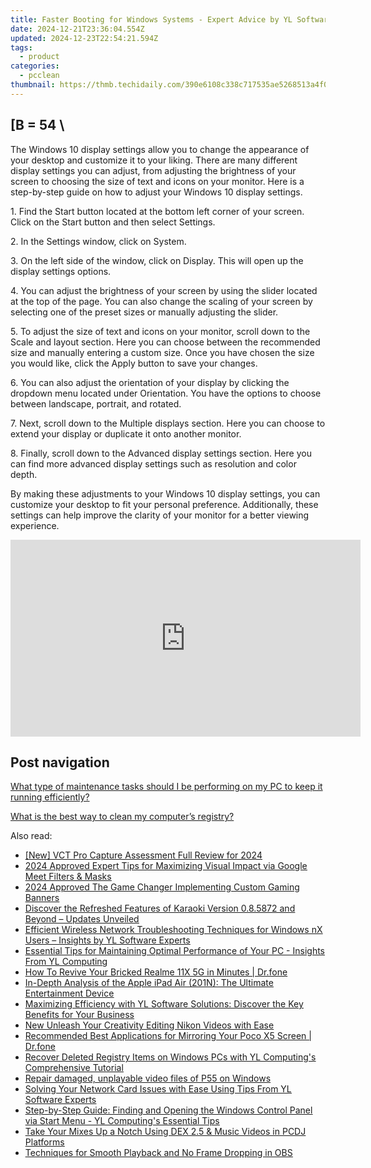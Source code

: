 ```yaml
---
title: Faster Booting for Windows Systems - Expert Advice by YL Software
date: 2024-12-21T23:36:04.554Z
updated: 2024-12-23T22:54:21.594Z
tags:
  - product
categories:
  - pcclean
thumbnail: https://thmb.techidaily.com/390e6108c338c717535ae5268513a4f027783679d87088006ba977c8519d5351.jpg
---
```


## \[B = 54 \

The Windows 10 display settings allow you to change the appearance of your desktop and customize it to your liking. There are many different display settings you can adjust, from adjusting the brightness of your screen to choosing the size of text and icons on your monitor. Here is a step-by-step guide on how to adjust your Windows 10 display settings. 

1\. Find the Start button located at the bottom left corner of your screen. Click on the Start button and then select Settings.

2\. In the Settings window, click on System.

3\. On the left side of the window, click on Display. This will open up the display settings options. 

4\. You can adjust the brightness of your screen by using the slider located at the top of the page. You can also change the scaling of your screen by selecting one of the preset sizes or manually adjusting the slider.

5\. To adjust the size of text and icons on your monitor, scroll down to the Scale and layout section. Here you can choose between the recommended size and manually entering a custom size. Once you have chosen the size you would like, click the Apply button to save your changes.

6\. You can also adjust the orientation of your display by clicking the dropdown menu located under Orientation. You have the options to choose between landscape, portrait, and rotated.

7\. Next, scroll down to the Multiple displays section. Here you can choose to extend your display or duplicate it onto another monitor.

8\. Finally, scroll down to the Advanced display settings section. Here you can find more advanced display settings such as resolution and color depth. 

By making these adjustments to your Windows 10 display settings, you can customize your desktop to fit your personal preference. Additionally, these settings can help improve the clarity of your monitor for a better viewing experience.

<!-- affiliate ads begin -->
<iframe width="560" height="315" src="https://www.youtube.com/embed/ZLb1ViO4WR8?si=g_aiHGNCd7eAvmDM" title="YouTube video player" frameborder="0" allow="accelerometer; autoplay; clipboard-write; encrypted-media; gyroscope; picture-in-picture; web-share" referrerpolicy="strict-origin-when-cross-origin" allowfullscreen></iframe>
<!-- affiliate ads end -->

## Post navigation

[What type of maintenance tasks should I be performing on my PC to keep it running efficiently?](https://tools.techidaily.com/pcclean/products/)

[What is the best way to clean my computer’s registry?](https://tools.techidaily.com/pcclean/products/)

<ins class="adsbygoogle"
     style="display:block"
     data-ad-format="autorelaxed"
     data-ad-client="ca-pub-7571918770474297"
     data-ad-slot="1223367746"></ins>

<ins class="adsbygoogle"
     style="display:block"
     data-ad-client="ca-pub-7571918770474297"
     data-ad-slot="8358498916"
     data-ad-format="auto"
     data-full-width-responsive="true"></ins>

<span class="atpl-alsoreadstyle">Also read:</span>
<div><ul>
<li><a href="https://remote-screen-capture.techidaily.com/new-vct-pro-capture-assessment-full-review-for-2024/"><u>[New] VCT Pro Capture Assessment Full Review for 2024</u></a></li>
<li><a href="https://remote-screen-capture.techidaily.com/2024-approved-expert-tips-for-maximizing-visual-impact-via-google-meet-filters-and-masks/"><u>2024 Approved Expert Tips for Maximizing Visual Impact via Google Meet Filters & Masks</u></a></li>
<li><a href="https://youtube-help.techidaily.com/2024-approved-the-game-changer-implementing-custom-gaming-banners/"><u>2024 Approved The Game Changer Implementing Custom Gaming Banners</u></a></li>
<li><a href="https://win-hot.techidaily.com/discover-the-refreshed-features-of-karaoki-version-085872-and-beyond-updates-unveiled/"><u>Discover the Refreshed Features of Karaoki Version 0.8.5872 and Beyond – Updates Unveiled</u></a></li>
<li><a href="https://win-hot.techidaily.com/efficient-wireless-network-troubleshooting-techniques-for-windows-nx-users-insights-by-yl-software-experts/"><u>Efficient Wireless Network Troubleshooting Techniques for Windows nX Users – Insights by YL Software Experts</u></a></li>
<li><a href="https://win-hot.techidaily.com/essential-tips-for-maintaining-optimal-performance-of-your-pc-insights-from-yl-computing/"><u>Essential Tips for Maintaining Optimal Performance of Your PC - Insights From YL Computing</u></a></li>
<li><a href="https://fix-guide.techidaily.com/how-to-revive-your-bricked-realme-11x-5g-in-minutes-drfone-by-drfone-fix-android-problems-fix-android-problems/"><u>How To Revive Your Bricked Realme 11X 5G in Minutes | Dr.fone</u></a></li>
<li><a href="https://buynow-reviews.techidaily.com/in-depth-analysis-of-the-apple-ipad-air-201n-the-ultimate-entertainment-device/"><u>In-Depth Analysis of the Apple iPad Air (201N): The Ultimate Entertainment Device</u></a></li>
<li><a href="https://win-hot.techidaily.com/maximizing-efficiency-with-yl-software-solutions-discover-the-key-benefits-for-your-business/"><u>Maximizing Efficiency with YL Software Solutions: Discover the Key Benefits for Your Business</u></a></li>
<li><a href="https://ai-video-apps.techidaily.com/new-unleash-your-creativity-editing-nikon-videos-with-ease/"><u>New Unleash Your Creativity Editing Nikon Videos with Ease</u></a></li>
<li><a href="https://screen-mirror.techidaily.com/recommended-best-applications-for-mirroring-your-poco-x5-screen-drfone-by-drfone-android/"><u>Recommended Best Applications for Mirroring Your Poco X5 Screen | Dr.fone</u></a></li>
<li><a href="https://win-hot.techidaily.com/recover-deleted-registry-items-on-windows-pcs-with-yl-computings-comprehensive-tutorial/"><u>Recover Deleted Registry Items on Windows PCs with YL Computing's Comprehensive Tutorial</u></a></li>
<li><a href="https://techidaily.com/repair-damaged-unplayable-video-files-of-p55-on-windows-by-stellar-video-repair-mobile-video-repair/"><u>Repair damaged, unplayable video files of P55 on Windows</u></a></li>
<li><a href="https://win-hot.techidaily.com/solving-your-network-card-issues-with-ease-using-tips-from-yl-software-experts/"><u>Solving Your Network Card Issues with Ease Using Tips From YL Software Experts</u></a></li>
<li><a href="https://win-hot.techidaily.com/step-by-step-guide-finding-and-opening-the-windows-control-panel-via-start-menu-yl-computings-essential-tips/"><u>Step-by-Step Guide: Finding and Opening the Windows Control Panel via Start Menu - YL Computing's Essential Tips</u></a></li>
<li><a href="https://win-hot.techidaily.com/take-your-mixes-up-a-notch-using-dex-25-and-music-videos-in-pcdj-platforms/"><u>Take Your Mixes Up a Notch Using DEX 2.5 & Music Videos in PCDJ Platforms</u></a></li>
<li><a href="https://on-screen-recording.techidaily.com/techniques-for-smooth-playback-and-no-frame-dropping-in-obs/"><u>Techniques for Smooth Playback and No Frame Dropping in OBS</u></a></li>
</ul></div>

